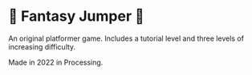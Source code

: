 # 🐉 Fantasy Jumper 🐉 #
An original platformer game. Includes a tutorial level and three levels of increasing difficulty. 

Made in 2022 in Processing.
